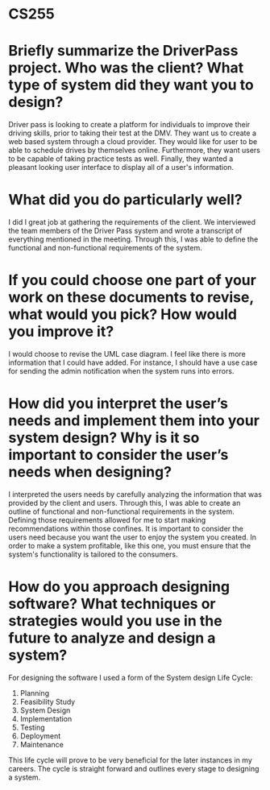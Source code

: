 # CS255


  # Briefly summarize the DriverPass project. Who was the client? What type of system did they want you to design?
   Driver pass is looking to create a platform for individuals to improve their driving skills, prior to taking their test at the DMV. They want us to create a web based system through a cloud provider. They would like for user to be able to schedule drives by themselves online. Furthermore, they want users to be capable of taking practice tests as well. Finally, they wanted a pleasant looking user interface to display all of a user's information.
  
  # What did you do particularly well?
   I did I great job at gathering the requirements of the client. We interviewed the team members of the Driver Pass system and wrote a transcript of everything mentioned in the meeting. Through this, I was able to define the functional and non-functional requirements of the system.
  
  # If you could choose one part of your work on these documents to revise, what would you pick? How would you improve it?
   I would choose to revise the UML case diagram. I feel like there is more information that I could have added. For instance, I should have a use case for sending the admin notification when the system runs into errors.
  
  # How did you interpret the user’s needs and implement them into your system design? Why is it so important to consider the user’s needs when designing?
   I interpreted the users needs by carefully analyzing the information that was provided by the client and users. Through this, I was able to create an outline of functional and non-functional requirements in the system. Defining those requirements allowed for me to start making recommendations within those confines. It is important to consider the users need because you want the user to enjoy the system you created. In order to make a system profitable, like this one, you must ensure that the system's functionality is tailored to the consumers.
   
  # How do you approach designing software? What techniques or strategies would you use in the future to analyze and design a system?
   For designing the software I used a form of the System design Life Cycle:
  1. Planning
  2. Feasibility Study
  3. System Design
  4. Implementation
  5. Testing
  6. Deployment
  7. Maintenance

  This life cycle will prove to be very beneficial for the later instances in my careers. The cycle is straight forward and outlines every stage to designing a system. 
  
